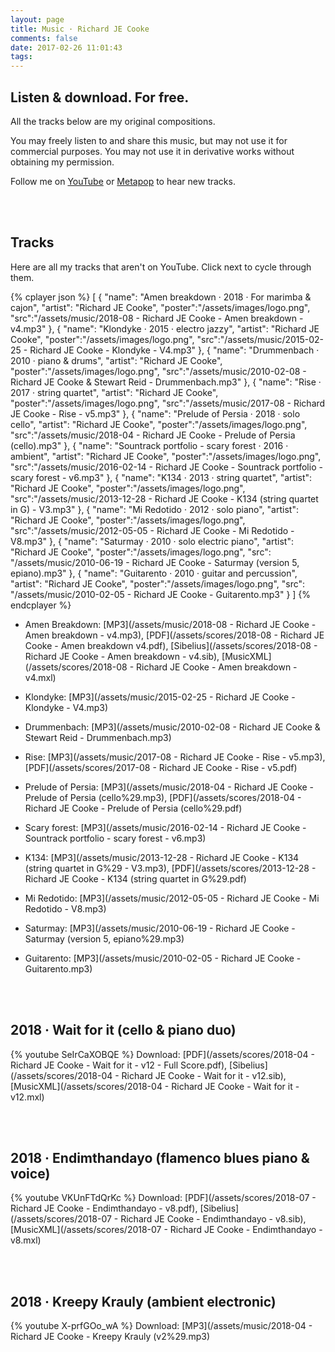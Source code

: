 ```yaml
---
layout: page
title: Music · Richard JE Cooke
comments: false
date: 2017-02-26 11:01:43
tags:
---
```


## Listen & download. For free.

All the tracks below are my original compositions.

You may freely listen to and share this music, but may not use it for commercial purposes. You may not use it in derivative works without obtaining my permission.

Follow me on [YouTube](https://www.youtube.com/user/richardjecooke/videos) or [Metapop](https://metapop.com/richardjecooke) to hear new tracks.

<br/><br/>
## Tracks
Here are all my tracks that aren't on YouTube. Click next to cycle through them.
  <!-- volume: 0.5
  showPlaylistButton: false
  dropDownMenuMode: none
  playmode: singlecycle -->
{% cplayer json %}
[
  {
    "name": "Amen breakdown · 2018 · For marimba & cajon",
    "artist": "Richard JE Cooke",
    "poster":"/assets/images/logo.png",
    "src":"/assets/music/2018-08 - Richard JE Cooke - Amen breakdown - v4.mp3"
  },
  {
    "name": "Klondyke · 2015 · electro jazzy",
    "artist": "Richard JE Cooke",
    "poster":"/assets/images/logo.png",
    "src":"/assets/music/2015-02-25 - Richard JE Cooke - Klondyke - V4.mp3"
  },
{
    "name": "Drummenbach · 2010 · piano & drums",
    "artist": "Richard JE Cooke",
    "poster":"/assets/images/logo.png",
    "src":"/assets/music/2010-02-08 - Richard JE Cooke & Stewart Reid - Drummenbach.mp3"
  },
  {
    "name": "Rise · 2017 · string quartet",
    "artist": "Richard JE Cooke",
    "poster":"/assets/images/logo.png",
    "src":"/assets/music/2017-08 - Richard JE Cooke - Rise - v5.mp3"
  },
  {
    "name": "Prelude of Persia · 2018 · solo cello",
    "artist": "Richard JE Cooke",
    "poster":"/assets/images/logo.png",
    "src":"/assets/music/2018-04 - Richard JE Cooke - Prelude of Persia (cello).mp3"
  },
  {
    "name": "Sountrack portfolio - scary forest · 2016 · ambient",
    "artist": "Richard JE Cooke",
    "poster":"/assets/images/logo.png",
    "src":"/assets/music/2016-02-14 - Richard JE Cooke - Sountrack portfolio - scary forest - v6.mp3"
  },
  {
    "name": "K134 · 2013 · string quartet",
    "artist": "Richard JE Cooke",
    "poster":"/assets/images/logo.png",
    "src":"/assets/music/2013-12-28 - Richard JE Cooke - K134 (string quartet in G) - V3.mp3"
  },
  {
    "name": "Mi Redotido · 2012 · solo piano",
    "artist": "Richard JE Cooke",
    "poster":"/assets/images/logo.png",
    "src":"/assets/music/2012-05-05 - Richard JE Cooke - Mi Redotido - V8.mp3"
  },
  {
    "name": "Saturmay · 2010 · solo electric piano",
    "artist": "Richard JE Cooke",
    "poster":"/assets/images/logo.png",
    "src": "/assets/music/2010-06-19 - Richard JE Cooke - Saturmay (version 5, epiano).mp3"
  },
  {
    "name": "Guitarento · 2010 · guitar and percussion",
    "artist": "Richard JE Cooke",
    "poster":"/assets/images/logo.png",
    "src": "/assets/music/2010-02-05 - Richard JE Cooke - Guitarento.mp3"
  }
]
{% endcplayer %}
- Amen Breakdown: [MP3](/assets/music/2018-08 - Richard JE Cooke - Amen breakdown - v4.mp3), [PDF](/assets/scores/2018-08 - Richard JE Cooke - Amen breakdown v4.pdf), [Sibelius](/assets/scores/2018-08 - Richard JE Cooke - Amen breakdown - v4.sib), [MusicXML](/assets/scores/2018-08 - Richard JE Cooke - Amen breakdown - v4.mxl)

- Klondyke: [MP3](/assets/music/2015-02-25 - Richard JE Cooke - Klondyke - V4.mp3)

- Drummenbach: [MP3](/assets/music/2010-02-08 - Richard JE Cooke & Stewart Reid - Drummenbach.mp3)

- Rise: [MP3](/assets/music/2017-08 - Richard JE Cooke - Rise - v5.mp3), [PDF](/assets/scores/2017-08 - Richard JE Cooke - Rise - v5.pdf)

- Prelude of Persia: [MP3](/assets/music/2018-04 - Richard JE Cooke - Prelude of Persia (cello%29.mp3), [PDF](/assets/scores/2018-04 - Richard JE Cooke - Prelude of Persia (cello%29.pdf)

- Scary forest: [MP3](/assets/music/2016-02-14 - Richard JE Cooke - Sountrack portfolio - scary forest - v6.mp3)

- K134: [MP3](/assets/music/2013-12-28 - Richard JE Cooke - K134 (string quartet in G%29 - V3.mp3), [PDF](/assets/scores/2013-12-28 - Richard JE Cooke - K134 (string quartet in G%29.pdf)

- Mi Redotido: [MP3](/assets/music/2012-05-05 - Richard JE Cooke - Mi Redotido - V8.mp3)

- Saturmay: [MP3](/assets/music/2010-06-19 - Richard JE Cooke - Saturmay (version 5, epiano%29.mp3)

- Guitarento: [MP3](/assets/music/2010-02-05 - Richard JE Cooke - Guitarento.mp3)



<br/><br/>
## 2018 · Wait for it (cello & piano duo)
{% youtube SeIrCaXOBQE %}
Download: [PDF](/assets/scores/2018-04 - Richard JE Cooke - Wait for it - v12 - Full Score.pdf), [Sibelius](/assets/scores/2018-04 - Richard JE Cooke - Wait for it - v12.sib), [MusicXML](/assets/scores/2018-04 - Richard JE Cooke - Wait for it - v12.mxl)

<br/><br/>
## 2018 · Endimthandayo (flamenco blues piano & voice)
{% youtube VKUnFTdQrKc %}
Download: [PDF](/assets/scores/2018-07 - Richard JE Cooke - Endimthandayo - v8.pdf), [Sibelius](/assets/scores/2018-07 - Richard JE Cooke - Endimthandayo - v8.sib), [MusicXML](/assets/scores/2018-07 - Richard JE Cooke - Endimthandayo - v8.mxl)

<br/><br/>
## 2018 · Kreepy Krauly (ambient electronic)
{% youtube X-prfGOo_wA %}
Download: [MP3](/assets/music/2018-04 - Richard JE Cooke - Kreepy Krauly (v2%29.mp3)
